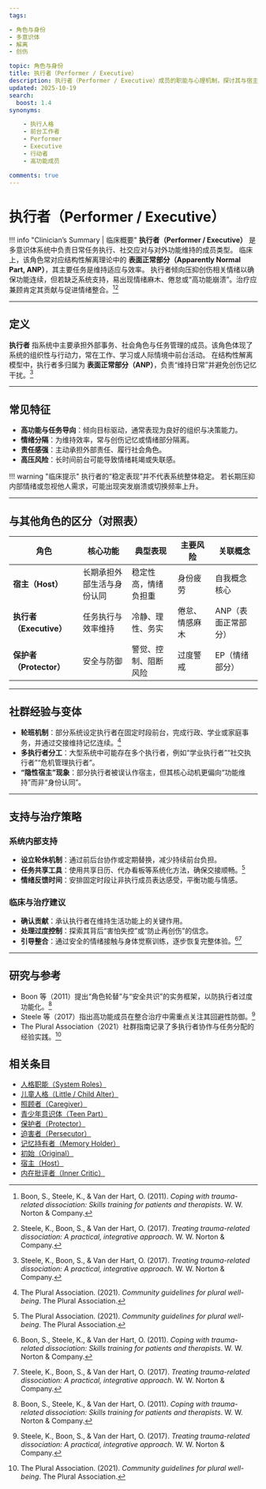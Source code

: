 ```yaml
---
tags:

- 角色与身份
- 多意识体
- 解离
- 创伤

topic: 角色与身份
title: 执行者（Performer / Executive）
description: 执行者（Performer / Executive）成员的职能与心理机制，探讨其与宿主（Host）及保护者（Protector）的关系，以及在解离系统中高功能与情绪隔离的平衡策略。
updated: 2025-10-19
search:
  boost: 1.4
synonyms:

    - 执行人格
    - 前台工作者
    - Performer
    - Executive
    - 行动者
    - 高功能成员

comments: true
---
```


# 执行者（Performer / Executive）

!!! info "Clinician’s Summary | 临床概要"
    **执行者（Performer / Executive）** 是多意识体系统中负责日常任务执行、社交应对与对外功能维持的成员类型。
    临床上，该角色常对应结构性解离理论中的 **表面正常部分（Apparently Normal Part, ANP）**，其主要任务是维持适应与效率。
    执行者倾向压抑创伤相关情绪以确保功能连续，但若缺乏系统支持，易出现情绪麻木、倦怠或“高功能崩溃”。治疗应兼顾肯定其贡献与促进情绪整合。[^boon2011][^steele2017]

---

## 定义

**执行者** 指系统中主要承担外部事务、社会角色与任务管理的成员。该角色体现了系统的组织性与行动力，常在工作、学习或人际情境中前台活动。
在结构性解离模型中，执行者多归属为 **表面正常部分（ANP）**，负责“维持日常”并避免创伤记忆干扰。[^steele2017]

---

## 常见特征

- **高功能与任务导向**：倾向目标驱动，通常表现为良好的组织与决策能力。
- **情绪分隔**：为维持效率，常与创伤记忆或情绪部分隔离。
- **责任感强**：主动承担外部责任、履行社会角色。
- **高压风险**：长时间前台可能导致情绪耗竭或失联感。

!!! warning "临床提示"
    执行者的“稳定表现”并不代表系统整体稳定。
    若长期压抑内部情绪或忽视他人需求，可能出现突发崩溃或切换频率上升。

---

## 与其他角色的区分（对照表）

| 角色 | 核心功能 | 典型表现 | 主要风险 | 关联概念 |
|------|-----------|-----------|-----------|-----------|
| **宿主（Host）** | 长期承担外部生活与身份认同 | 稳定性高，情绪负担重 | 身份疲劳 | 自我概念核心 |
| **执行者（Executive）** | 任务执行与效率维持 | 冷静、理性、务实 | 倦怠、情感麻木 | ANP（表面正常部分） |
| **保护者（Protector）** | 安全与防御 | 警觉、控制、阻断风险 | 过度警戒 | EP（情绪部分） |

---

## 社群经验与变体

- **轮班机制**：部分系统设定执行者在固定时段前台，完成行政、学业或家庭事务，并通过交接维持记忆连续。[^thepluralassociation2021]
- **多执行者分工**：大型系统中可能存在多个执行者，例如“学业执行者”“社交执行者”“危机管理执行者”。
- **“隐性宿主”现象**：部分执行者被误认作宿主，但其核心动机更偏向“功能维持”而非“身份认同”。

---

## 支持与治疗策略

### 系统内部支持

- **设立轮休机制**：通过前后台协作或定期替换，减少持续前台负担。
- **任务共享工具**：使用共享日历、代办看板等系统化方法，确保交接顺畅。[^thepluralassociation2021]
- **情绪反馈时间**：安排固定时段让非执行成员表达感受，平衡功能与情感。

### 临床与治疗建议

- **确认贡献**：承认执行者在维持生活功能上的关键作用。
- **处理过度控制**：探索其背后“害怕失控”或“防止再创伤”的信念。
- **引导整合**：通过安全的情绪接触与身体觉察训练，逐步恢复完整体验。[^boon2011][^steele2017]

---

## 研究与参考

- Boon 等（2011）提出“角色轮替”与“安全共识”的实务框架，以防执行者过度功能化。[^boon2011]
- Steele 等（2017）指出高功能成员在整合治疗中需重点关注其回避性防御。[^steele2017]
- The Plural Association（2021）社群指南记录了多执行者协作与任务分配的经验实践。[^thepluralassociation2021]

[^boon2011]: Boon, S., Steele, K., & Van der Hart, O. (2011). *Coping with trauma-related dissociation: Skills training for patients and therapists*. W. W. Norton & Company.
[^steele2017]: Steele, K., Boon, S., & Van der Hart, O. (2017). *Treating trauma-related dissociation: A practical, integrative approach*. W. W. Norton & Company.
[^thepluralassociation2021]: The Plural Association. (2021). *Community guidelines for plural well-being*. The Plural Association.
[^isstd2011]: International Society for the Study of Trauma and Dissociation. (2011). *Guidelines for treating dissociative identity disorder in adults, third revision*. *Journal of Trauma & Dissociation, 12*(2), 115–187).

[^boon2011]: Boon, S., Steele, K., & Van der Hart, O. (2011). *Coping with trauma-related dissociation: Skills training for patients and therapists*. W. W. Norton & Company.
[^steele2017]: Steele, K., Boon, S., & Van der Hart, O. (2017). *Treating trauma-related dissociation: A practical, integrative approach*. W. W. Norton & Company.
[^thepluralassociation2021]: The Plural Association. (2021). *Community guidelines for plural well-being*. The Plural Association.
[^isstd2011]: International Society for the Study of Trauma and Dissociation. (2011). *Guidelines for treating dissociative identity disorder in adults, third revision*. Journal of Trauma & Dissociation, 12(2), 115–187.

## 相关条目

- [人格职能（System Roles）](System-Roles.md)
- [儿童人格（Little / Child Alter）](Child-Alter.md)
- [照顾者（Caregiver）](Caregiver.md)
- [青少年意识体（Teen Part）](Teen-Alter.md)
- [保护者（Protector）](Protector.md)
- [迫害者（Persecutor）](Persecutor.md)
- [记忆持有者（Memory Holder）](Memory-Holder.md)
- [初始（Original）](Original.md)
- [宿主（Host）](Host.md)
- [内在批评者（Inner Critic）](Inner-Critic.md)
